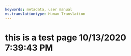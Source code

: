 ```yaml
---
keywords: metadata, user manual
ms.translationtype: Human Translation
---
```

# this is a test page 10/13/2020 7:39:43 PM